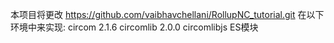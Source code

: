 本项目将更改 https://github.com/vaibhavchellani/RollupNC_tutorial.git 在以下环境中来实现:
circom 2.1.6 
circomlib 2.0.0
circomlibjs ES模块
